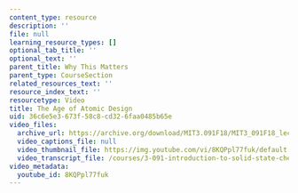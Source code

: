```yaml
---
content_type: resource
description: ''
file: null
learning_resource_types: []
optional_tab_title: ''
optional_text: ''
parent_title: Why This Matters
parent_type: CourseSection
related_resources_text: ''
resource_index_text: ''
resourcetype: Video
title: The Age of Atomic Design
uid: 36c6e5e3-673f-58c8-cd32-6faa0485b65e
video_files:
  archive_url: https://archive.org/download/MIT3.091F18/MIT3_091F18_lec01_wtm_300k.mp4
  video_captions_file: null
  video_thumbnail_file: https://img.youtube.com/vi/8KQPpl77fuk/default.jpg
  video_transcript_file: /courses/3-091-introduction-to-solid-state-chemistry-fall-2018/ccf4e9d7cf90ec55c13bd176eec5e30a_YnZu0DL9eHg.pdf
video_metadata:
  youtube_id: 8KQPpl77fuk
---
```

